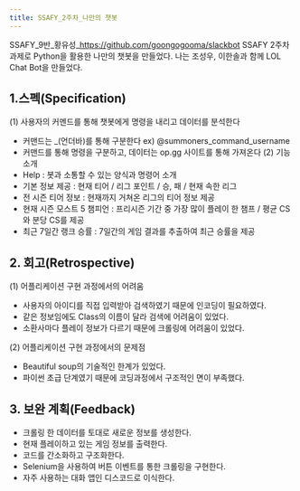 ```yaml
---
title: SSAFY_2주차_나만의 챗봇
---
```


 SSAFY_9반_황유성_https://github.com/goongogooma/slackbot
 SSAFY 2주차 과제로 Python을 활용한 나만의 챗봇을 만들었다.
 나는 조성우, 이한솔과 함께 LOL Chat Bot을 만들었다.

## 1.스펙(Specification)  
(1) 사용자의 커멘드를 통해 챗봇에게 명령을 내리고 데이터를 분석한다
- 커맨드는 _(언더바)를 통해 구분한다 ex) @summoners_command_username
- 커맨드를 통해 명령을 구분하고, 데이터는 op.gg 사이트를 통해 가져온다
(2) 기능 소개
- Help : 봇과 소통할 수 있는 양식과 명령어 소개
- 기본 정보 제공 : 현재 티어 / 리그 포인트 / 승, 패 / 현재 속한 리그
- 전 시즌 티어 정보 : 현재까지 거쳐온 리그의 티어 정보 제공
- 현재 시즌 모스트 5 챔피언 : 프리시즌 기간 중 가장 많이 플레이 한 챔프 / 평균 CS와 분당 CS를 제공
- 최근 7일간 랭크 승률 : 7일간의 게임 결과를 추출하여 최근 승률을 제공

## 2. 회고(Retrospective)
(1) 어플리케이션 구현 과정에서의 어려움

- 사용자의 아이디를 직접 입력받아 검색하였기 때문에 인코딩이 필요하였다.
- 같은 정보임에도 Class의 이름이 달라 검색에 어려움이 있었다.
- 소환사마다 플레이 정보가 다르기 때문에 크롤링에 어려움이 있었다.

(2) 어플리케이션 구현 과정에서의 문제점

- Beautiful soup의 기술적인 한계가 있었다.
- 파이썬 초급 단계였기 때문에 코딩과정에서 구조적인 면이 부족했다.

## 3. 보완 계획(Feedback)

- 크롤링 한 데이터를 토대로 새로운 정보를 생성한다.
- 현재 플레이하고 있는 게임 정보를 출력한다.
- 코드를 간소화하고 구조화한다.
- Selenium을 사용하여 버튼 이벤트를 통한 크롤링을 구현한다.
- 자주 사용하는 대화 앱인 디스코드로 이식한다.
